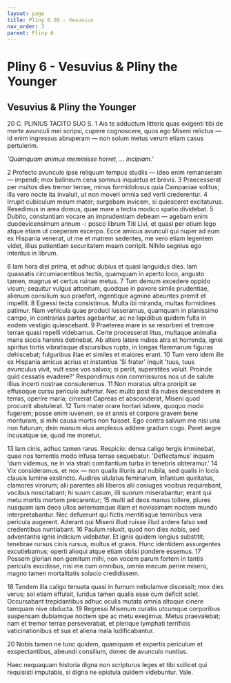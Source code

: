 ```yaml
---
layout: page
title: Pliny 6.20 - Vesuvius
nav_order: 3
parent: Pliny 6
---
```


# Pliny 6 - Vesuvius & Pliny the Younger

## Vesuvius & Pliny the Younger

20  C. PLINIUS TACITO SUO S.
1 Ais te adductum litteris quas exigenti tibi de morte avunculi mei scripsi, cupere cognoscere, quos ego Miseni relictus — id enim ingressus abruperam — non solum metus verum etiam casus pertulerim.

*'Quamquam animus meminisse horret, ...
incipiam.'*

2 Profecto avunculo ipse reliquum tempus studiis — ideo enim remanseram — impendi; mox balineum cena somnus inquietus et brevis. 3 Praecesserat per multos dies tremor terrae, minus formidolosus quia Campaniae solitus; illa vero nocte ita invaluit, ut non moveri omnia sed verti crederentur. 4 Irrupit cubiculum meum mater; surgebam invicem, si quiesceret excitaturus. Resedimus in area domus, quae mare a tectis modico spatio dividebat. 5 Dubito, constantiam vocare an imprudentiam debeam — agebam enim duodevicensimum annum -: posco librum Titi Livi, et quasi per otium lego atque etiam ut coeperam excerpo. Ecce amicus avunculi qui nuper ad eum ex Hispania venerat, ut me et matrem sedentes, me vero etiam legentem videt, illius patientiam securitatem meam corripit. Nihilo segnius ego intentus in librum.

6 Iam hora diei prima, et adhuc dubius et quasi languidus dies. Iam quassatis circumiacentibus tectis, quamquam in aperto loco, angusto tamen, magnus et certus ruinae metus. 7 Tum demum excedere oppido visum; sequitur vulgus attonitum, quodque in pavore simile prudentiae, alienum consilium suo praefert, ingentique agmine abeuntes premit et impellit. 8 Egressi tecta consistimus. Multa ibi miranda, multas formidines patimur. Nam vehicula quae produci iusseramus, quamquam in planissimo campo, in contrarias partes agebantur, ac ne lapidibus quidem fulta in eodem vestigio quiescebant. 9 Praeterea mare in se resorberi et tremore terrae quasi repelli videbamus. Certe processerat litus, multaque animalia maris siccis harenis detinebat. Ab altero latere nubes atra et horrenda, ignei spiritus tortis vibratisque discursibus rupta, in longas flammarum figuras dehiscebat; fulguribus illae et similes et maiores erant. 10 Tum vero idem ille ex Hispania amicus acrius et instantius 'Si frater' inquit 'tuus, tuus avunculus vivit, vult esse vos salvos; si periit, superstites voluit. Proinde quid cessatis evadere?' Respondimus non commissuros nos ut de salute illius incerti nostrae consuleremus. 11 Non moratus ultra proripit se effusoque cursu periculo aufertur. Nec multo post illa nubes descendere in terras, operire maria; cinxerat Capreas et absconderat, Miseni quod procurrit abstulerat. 12 Tum mater orare hortari iubere, quoquo modo fugerem; posse enim iuvenem, se et annis et corpore gravem bene morituram, si mihi causa mortis non fuisset. Ego contra salvum me nisi una non futurum; dein manum eius amplexus addere gradum cogo. Paret aegre incusatque se, quod me moretur.

13 Iam cinis, adhuc tamen rarus. Respicio: densa caligo tergis imminebat, quae nos torrentis modo infusa terrae sequebatur. 'Deflectamus' inquam 'dum videmus, ne in via strati comitantium turba in tenebris obteramur.' 14 Vix consideramus, et nox — non qualis illunis aut nubila, sed qualis in locis clausis lumine exstincto. Audires ululatus feminarum, infantum quiritatus, clamores virorum; alii parentes alii liberos alii coniuges vocibus requirebant, vocibus noscitabant; hi suum casum, illi suorum miserabantur; erant qui metu mortis mortem precarentur; 15 multi ad deos manus tollere, plures nusquam iam deos ullos aeternamque illam et novissimam noctem mundo interpretabantur. Nec defuerunt qui fictis mentitisque terroribus vera pericula augerent. Aderant qui Miseni illud ruisse illud ardere falso sed credentibus nuntiabant. 16 Paulum reluxit, quod non dies nobis, sed adventantis ignis indicium videbatur. Et ignis quidem longius substitit; tenebrae rursus cinis rursus, multus et gravis. Hunc identidem assurgentes excutiebamus; operti alioqui atque etiam oblisi pondere essemus. 17 Possem gloriari non gemitum mihi, non vocem parum fortem in tantis periculis excidisse, nisi me cum omnibus, omnia mecum perire misero, magno tamen mortalitatis solacio credidissem.

18 Tandem illa caligo tenuata quasi in fumum nebulamve discessit; mox dies verus; sol etiam effulsit, luridus tamen qualis esse cum deficit solet. Occursabant trepidantibus adhuc oculis mutata omnia altoque cinere tamquam nive obducta. 19 Regressi Misenum curatis utcumque corporibus suspensam dubiamque noctem spe ac metu exegimus. Metus praevalebat; nam et tremor terrae perseverabat, et plerique lymphati terrificis vaticinationibus et sua et aliena mala ludificabantur.

20 Nobis tamen ne tunc quidem, quamquam et expertis periculum et exspectantibus, abeundi consilium, donec de avunculo nuntius.

Haec nequaquam historia digna non scripturus leges et tibi scilicet qui requisisti imputabis, si digna ne epistula quidem videbuntur. Vale.
